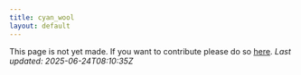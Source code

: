 ```yaml
---
title: cyan_wool
layout: default
---
```


This page is not yet made. If you want to contribute please do so [here](https://github.com/CrazyH2/Bigstone/blob/wiki/components/cyan_wool.md).
_Last updated: 2025-06-24T08:10:35Z_
